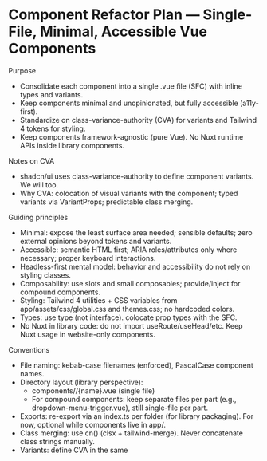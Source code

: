 # Component Refactor Plan — Single-File, Minimal, Accessible Vue Components

Purpose
- Consolidate each component into a single .vue file (SFC) with inline types and variants.
- Keep components minimal and unopinionated, but fully accessible (a11y-first).
- Standardize on class-variance-authority (CVA) for variants and Tailwind 4 tokens for styling.
- Keep components framework-agnostic (pure Vue). No Nuxt runtime APIs inside library components.

Notes on CVA
- shadcn/ui uses class-variance-authority to define component variants. We will too.
- Why CVA: colocation of visual variants with the component; typed variants via VariantProps; predictable class merging.

Guiding principles
- Minimal: expose the least surface area needed; sensible defaults; zero external opinions beyond tokens and variants.
- Accessible: semantic HTML first; ARIA roles/attributes only where necessary; proper keyboard interactions.
- Headless-first mental model: behavior and accessibility do not rely on styling classes.
- Composability: use slots and small composables; provide/inject for compound components.
- Styling: Tailwind 4 utilities + CSS variables from app/assets/css/global.css and themes.css; no hardcoded colors.
- Types: use type (not interface). colocate prop types with the SFC.
- No Nuxt in library code: do not import useRoute/useHead/etc. Keep Nuxt usage in website-only components.

Conventions
- File naming: kebab-case filenames (enforced), PascalCase component names.
- Directory layout (library perspective):
  - components/<name>/{name}.vue (single file)
  - For compound components: keep separate files per part (e.g., dropdown-menu-trigger.vue), still single-file per part.
- Exports: re-export via an index.ts per folder (for library packaging). For now, optional while components live in app/.
- Class merging: use cn() (clsx + tailwind-merge). Never concatenate class strings manually.
- Variants: define CVA in the same <script setup> as the component; derive prop types from VariantProps<typeof variants>.
- Data attributes: use data-slot="..." and stateful data attributes (e.g., data-state="open") to enable predictable styling hooks.

Common SFC template (pattern)
```vue
<script setup lang="ts">
import { computed } from 'vue'
import { cva, type VariantProps } from 'class-variance-authority'
import { cn } from '~/utils/cn'

// 1) Variants
const componentVariants = cva('base classes', {
  variants: {
    variant: {
      default: '...',
      // ...
    },
    size: {
      default: '...',
      // ...
    },
  },
  compoundVariants: [
    // optional
  ],
  defaultVariants: {
    variant: 'default',
    size: 'default',
  },
})

// 2) Types from cva
type ComponentVariants = VariantProps<typeof componentVariants>

type Props = {
  variant?: ComponentVariants['variant']
  size?: ComponentVariants['size']
  class?: string
  // ...other props
}

const props = withDefaults(defineProps<Props>(), {
  variant: 'default',
  size: 'default',
})

// 3) Computed classes
const classes = computed(() => cn(
  componentVariants({ variant: props.variant, size: props.size }),
  props.class,
))
</script>

<template>
  <div :class="classes" data-slot="component">
    <slot />
  </div>
</template>
```

Accessibility (a11y) baseline checklists
- General
  - Use semantic elements by default (<button>, <input>, <label>, <nav>, <ul>/<li>, <dialog> when applicable).
  - Labels: ensure <label for="id"> is wired; prefer slots + props for label text.
  - States: reflect disabled, checked, expanded using disabled/aria-disabled/aria-expanded, etc.
  - Keyboard: Tab, Shift+Tab traversal, Enter/Space activation as appropriate.
  - Focus: visible focus rings; manage focus for overlays (dialogs, menus, popovers) and restore focus on close.
  - ARIA: only where needed; ensure role/name/value are correct; ensure id relationships (aria-controls, aria-labelledby).
- Overlays (dropdown, popover, tooltip, dialog)
  - Use @floating-ui/vue for positioning (flip, shift, collision) to handle scroll containers and viewport edges.
  - Escape to close; click outside to close; trap focus for dialogs (aria-modal).
  - Portals (Teleport to body) for overlay content; manage aria-hidden on background when needed.
- List widgets (menu, listbox, tabs)
  - Menus: role="menu", role="menuitem"; arrow-key roving focus; Home/End; Escape to close.
  - Tabs: role="tablist", role="tab", role="tabpanel"; left/right to switch tabs; aria-controls/id linkage.
  - Select/Listbox: role="listbox"/"option" or use a well-tested primitive (radix-vue) where feasible.

Dependencies to (re)align
- class-variance-authority: standardized for variants (already present).
- tailwindcss-animate: used by many animate-in/out classes; add if not present or replace with custom utilities.
- @floating-ui/vue: for positioning and collision handling in overlays.
- Optional: radix-vue for complex a11y primitives (dialog, popover, tabs, etc.).

Refactor plan per component (current scope)

Button (app/components/button/button.vue)
- Move variants.ts and types.ts inline into button.vue (<script setup>), using CVA and VariantProps.
- Keep semantic <button>; prevent click when loading/disabled; support icon-only with aria-label (require label prop when icon-only).
- Slots: default, icon (named), allow asChild boolean slot passthrough for composition.
- Data hooks: data-slot="button"; add aria-disabled if disabled; maintain focus-visible styling.
- Testing: click, keyboard activation, disabled and loading semantics.

Badge (app/components/badge/badge.vue)
- Inline variants + types; expose minimal props (variant, asChild, collapsible?).
- If collapsible shows text on hover/focus, ensure that the text is not essential content (avoid hiding essential info from SRs).
- Data hooks: data-slot="badge".

Input (app/components/input/input.vue)
- Inline variants + types; size control; label association via id/for; aria-invalid, aria-describedby wiring support.
- Prefix/suffix slots are fine; ensure they don’t trap pointer events if decorative.
- Emit proper events; v-model compatibility.

Accordion (app/components/accordion/*)
- Consolidate into a single accordion.vue if simple; for full a11y, maintain focus control and ARIA as per disclosure pattern.
- Ensure each button controls a region with aria-controls; set aria-expanded; manage roving focus if needed.

Breadcrumb (app/components/breadcrumb/*)
- Inline CVA; semantic <nav aria-label="Breadcrumb"> with <ol>/<li>; items are links.

Dropdown Menu (app/components/dropdown-menu/*)
- Keep multi-file (compound), but make each part single-file (script+template only; no external types/variants files).
- Adopt @floating-ui/vue for positioning; keep Teleport; provide/inject context with ids.
- Roles: role="menu" / role="menuitem"; Tab/Shift+Tab; ArrowUp/ArrowDown; Home/End; Escape; close on selection unless prevented.
- ARIA: aria-controls, aria-labelledby; manage aria-disabled for disabled items.

Skeleton (app/components/skeleton/*)
- Keep compound parts (text, image, rect) as separate SFCs; theme and animation speed via data attributes.
- If purely decorative, ensure role="presentation" where appropriate; if indicating loading, aria-live role="status" correctly.

Pin Input (app/components/pin-input/*)
- Ensure labeled grouping; keyboard navigation across cells; paste handling; aria-invalid when needed.

Throbber (app/components/throbber/*) and Orb (app/components/orb/*)
- Decorative by default: aria-hidden="true" unless used as status; when status, role="status" and an accessible label.

Implementation steps (repeatable for each component)
1) Inline
   - Move CVA from variants.ts into the SFC; remove variants.ts.
   - Define types using VariantProps<typeof variants>; remove types.ts.
   - Keep cn() usage for class merging.
2) Props and slots
   - Define props with withDefaults; expose only necessary props.
   - Provide named slots for extensibility; document them.
3) A11y
   - Use semantic element; add ARIA roles/attributes sparingly where required.
   - Implement keyboard handlers; keep focus-visible styles.
4) Data attributes
   - Add data-slot="<name>" and state attributes like data-state to support styling.
5) Tests
   - Add vitest + @vue/test-utils tests per component: renders, keyboard interactions, aria attributes.

Example: Button consolidated (sketch)
```vue
<script setup lang="ts">
import { computed, useAttrs } from 'vue'
import { cva, type VariantProps } from 'class-variance-authority'
import { cn } from '~/utils/cn'

const buttonVariants = cva(
  'inline-flex items-center justify-center whitespace-nowrap rounded-md text-sm font-medium transition-colors focus-visible:outline-none focus-visible:ring-2 focus-visible:ring-ring disabled:pointer-events-none disabled:opacity-50',
  {
    variants: {
      variant: {
        default: 'bg-primary text-primary-foreground hover:bg-primary/90',
        secondary: 'bg-secondary text-secondary-foreground hover:bg-secondary/80',
        outline: 'border border-input bg-background hover:bg-accent hover:text-accent-foreground',
        ghost: 'hover:bg-accent hover:text-accent-foreground',
        destructive: 'bg-destructive text-destructive-foreground hover:bg-destructive/90',
        link: 'text-primary underline-offset-4 hover:underline',
      },
      size: { default: 'h-9 px-4 py-2', sm: 'h-8 rounded-md px-3', lg: 'h-10 rounded-md px-8', icon: 'h-9 w-9' },
      iconOnly: { true: 'aspect-square p-0 gap-0 justify-center', false: '' },
      loading: { true: 'cursor-progress opacity-70', false: '' },
      inverted: { true: '', false: '' },
    },
    defaultVariants: { variant: 'default', size: 'default', iconOnly: false, loading: false, inverted: false },
  }
)

type ButtonVariants = VariantProps<typeof buttonVariants>

type Props = {
  variant?: ButtonVariants['variant']
  size?: ButtonVariants['size']
  loading?: boolean
  inverted?: boolean
  asChild?: boolean
  class?: string
  ariaLabel?: string // required when icon-only
}

const props = withDefaults(defineProps<Props>(), {
  variant: 'default',
  size: 'default',
  loading: false,
  inverted: false,
  asChild: false,
})

const attrs = useAttrs()
const isIconOnly = computed(() => Object.prototype.hasOwnProperty.call(attrs, 'icon-only'))

const classes = computed(() => cn(
  buttonVariants({ variant: props.variant, size: props.size, iconOnly: isIconOnly.value, loading: props.loading, inverted: props.inverted }),
  props.class,
))

function handleClick(e: MouseEvent) {
  if (props.loading) { e.preventDefault(); e.stopPropagation() }
}
</script>

<template>
  <slot v-if="props.asChild" :class="classes" data-slot="button" @click="handleClick" />
  <button
    v-else
    :class="classes"
    :aria-label="isIconOnly ? props.ariaLabel : undefined"
    :disabled="props.loading ? true : undefined"
    data-slot="button"
    type="button"
    v-bind="$attrs"
    @click="handleClick"
  >
    <slot />
  </button>
</template>
```

Docs and demos
- Keep site-only wrappers in app/components/ui (component-preview, docs chrome).
- In docs examples, import components explicitly from the library path (when we move to packages/ui).
- Show a11y examples: icon-only buttons with aria-label; keyboard nav demos for menus; focus management for dialogs.

Testing strategy (incremental)
- Add vitest + @vue/test-utils; create tests per component for:
  - Rendering + default classes
  - Variant classes applied
  - Keyboard interactions (Enter/Space on Button, Arrow keys in Dropdown)
  - ARIA attributes present when applicable
  - Focus behavior on overlays

Rollout plan
1) Button, Badge, Input: consolidate to SFCs with inline CVA and types.
2) Dropdown Menu: convert to SFC per part; adopt @floating-ui/vue; add a11y/keyboard tests.
3) Skeleton + variants: consolidate and add decorative vs status guidance.
4) Accordion/Breadcrumb/Pin Input/Throbber/Orb: consolidate and align a11y.
5) Add tailwindcss-animate or custom animations to match variant classes referenced in code.
6) (Optional) Introduce radix-vue for Dialog/Popover/Tooltip/Tabs in the next wave for rock-solid a11y.

Ownership & review
- Enforce ESLint rules (type over interface, kebab-case filenames) and CI formatting.
- PRs must include a11y notes and tests for keyboard/ARIA where applicable.

Appendix: do’s and don’ts
- Do: use semantic elements; expose minimal props; document slots.
- Do: prefer tokens and utilities (no hardcoded colors).
- Do: add data-slot and data-state attributes for styling hooks.
- Don’t: import Nuxt-specific APIs in component code.
- Don’t: rely solely on color for meaning; ensure text/aria equivalents.
- Don’t: trap focus outside dialogs; always restore focus on close.

## Registry (canonical, style: v1)

- Canonical templates live under: registry/vue/v1/ui
- Each component is a single .vue file with inline CVA and a local cn helper.
- Metadata lives in: registry/vue/registry.json (style = v1)
- The CLI and the package build both read from this registry to avoid drift.

### Package sync (dev)

- Use scripts/sync-registry-to-package.mjs to copy templates into packages/ui/src/components and generate exports.
- During development, you can alias @your-scope/ui to packages/ui/src in Nuxt for local testing.

```ts
// nuxt.config.ts (dev alias example)
export default defineNuxtConfig({
  vite: {
    resolve: { alias: { '@your-scope/ui': './packages/ui/src' } },
  },
})
```

### Workspace

Ensure pnpm-workspace.yaml includes the packages folder:

```yaml
packages:
  - "packages/*"
  - "."
```
